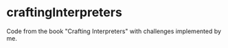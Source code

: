 # craftingInterpreters
Code from the book "Crafting Interpreters" with challenges implemented by me. 



